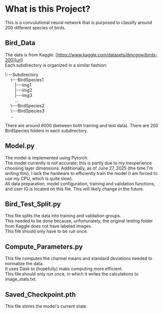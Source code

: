 # What is this Project?

This is a convulutional neural network that is purposed to classify around 200 different species of birds.

## Bird_Data

The data is from Kaggle: [https://www.kaggle.com/datasets/dmcgow/birds-200](url)  
Each subdirectory is organized in a similar fashion:

\\---Subdirectory  
&emsp; \\---BirdSpecies1  
&emsp;&emsp;       |---img1  
&emsp;&emsp;       |---img2  
&emsp;&emsp;       |---img3  
&emsp;&emsp;       ...  
&emsp; \\---BirdSpecies2  
&emsp; \\---BirdSpecies3  
&emsp; ...  

There are around 8000 (between both training and test data). There are 200 BirdSpecies folders in each subdirectory.

## Model.py

The model is implemented using Pytorch.  
The model currently is not accurate; this is partly due to my inexperience choosing layer dimensions. Additionally, as of June 27, 2025 (the time I'm writing this), I lack the hardware to efficiently train the model (I am forced to use my CPU, which is quite slow).  
All data preparation, model configuration, training and validation functions, and user IO is located on this file. This will likely change in the future.

## Bird_Test_Split.py

This file splits the data into training and validation groups.  
This needed to be done because, unfortunately, the original testing folder from Kaggle does not have labeled images.  
This file should only have to be run once.

## Compute_Parameters.py

This file computes the channel means and standard deviations needed to normalize the data.  
It uses Dask to (hopefully) make computing more efficient.  
This file should only run once, in which it writes the calculations to image_stats.txt.

## Saved_Checkpoint.pth

This file stores the model's current state.


